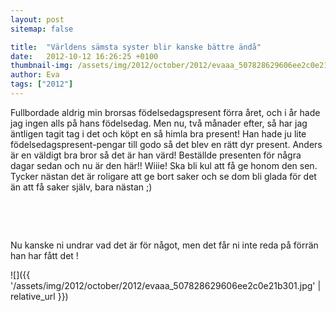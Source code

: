 ```yaml
---
layout: post
sitemap: false

title:  "Världens sämsta syster blir kanske bättre ändå"
date:   2012-10-12 16:26:25 +0100
thumbnail-img: /assets/img/2012/october/2012/evaaa_507828629606ee2c0e21b301.jpg
author: Eva
tags: ["2012"]
---
```


Fullbordade aldrig min brorsas födelsedagspresent förra året, och i år hade jag ingen alls på hans födelsedag. Men nu, två månader efter, så har jag äntligen tagit tag i det och köpt en så himla bra present! Han hade ju lite födelsedagspresent-pengar till godo så det blev en rätt dyr present. Anders är en väldigt bra bror så det är han värd! Beställde presenten för några dagar sedan och nu är den här!! Wiiie! Ska bli kul att få ge honom den sen. Tycker nästan det är roligare att ge bort saker och se dom bli glada för det än att få saker själv, bara nästan ;)




 










 




Nu kanske ni undrar vad det är för något, men det får ni inte reda på förrän han har fått det !

![]({{ '/assets/img/2012/october/2012/evaaa_507828629606ee2c0e21b301.jpg'  | relative_url }})

